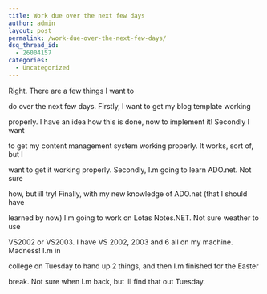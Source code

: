 ```yaml
---
title: Work due over the next few days
author: admin
layout: post
permalink: /work-due-over-the-next-few-days/
dsq_thread_id:
  - 26004157
categories:
  - Uncategorized
---
```

Right. There are a few things I want to

do over the next few days. Firstly, I want to get my blog template working

properly. I have an idea how this is done, now to implement it! Secondly I want

to get my content management system working properly. It works, sort of, but I

want to get it working properly. Secondly, I.m going to learn ADO.net. Not sure

how, but ill try! Finally, with my new knowledge of ADO.net (that I should have

learned by now) I.m going to work on Lotas Notes.NET. Not sure weather to use

VS2002 or VS2003. I have VS 2002, 2003 and 6 all on my machine. Madness! I.m in

college on Tuesday to hand up 2 things, and then I.m finished for the Easter

break. Not sure when I.m back, but ill find that out Tuesday.